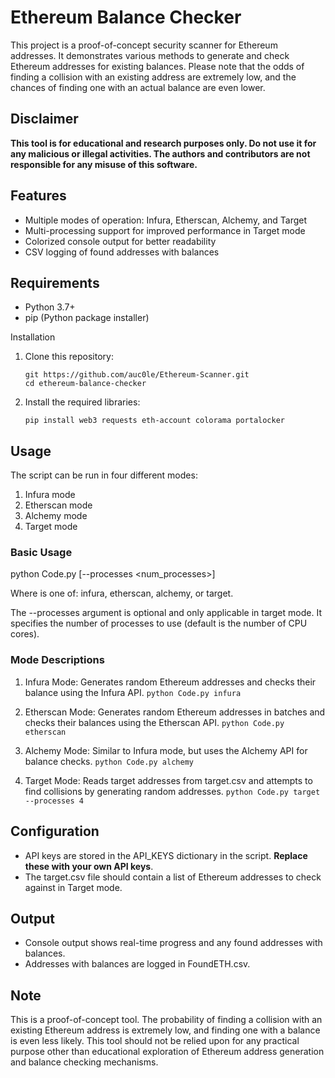 # Ethereum Balance Checker

This project is a proof-of-concept security scanner for Ethereum addresses. It demonstrates various methods to generate and check Ethereum addresses for existing balances. Please note that the odds of finding a collision with an existing address are extremely low, and the chances of finding one with an actual balance are even lower.

## Disclaimer

**This tool is for educational and research purposes only. Do not use it for any malicious or illegal activities. The authors and contributors are not responsible for any misuse of this software.**

## Features

- Multiple modes of operation: Infura, Etherscan, Alchemy, and Target
- Multi-processing support for improved performance in Target mode
- Colorized console output for better readability
- CSV logging of found addresses with balances

## Requirements

- Python 3.7+
- pip (Python package installer)

Installation

1. Clone this repository:
   ```
   git https://github.com/auc0le/Ethereum-Scanner.git
   cd ethereum-balance-checker
   ```

2. Install the required libraries:
   ```
   pip install web3 requests eth-account colorama portalocker
   ```

## Usage

The script can be run in four different modes:

1. Infura mode
2. Etherscan mode
3. Alchemy mode
4. Target mode

### Basic Usage

python Code.py <mode> [--processes <num_processes>]

Where <mode> is one of: infura, etherscan, alchemy, or target.

The --processes argument is optional and only applicable in target mode. It specifies the number of processes to use (default is the number of CPU cores).

### Mode Descriptions

1. Infura Mode: Generates random Ethereum addresses and checks their balance using the Infura API.
   ```python Code.py infura```

2. Etherscan Mode: Generates random Ethereum addresses in batches and checks their balances using the Etherscan API.
   ```python Code.py etherscan```

3. Alchemy Mode: Similar to Infura mode, but uses the Alchemy API for balance checks.
   ```python Code.py alchemy```

4. Target Mode: Reads target addresses from target.csv and attempts to find collisions by generating random addresses.
   ```python Code.py target --processes 4```

## Configuration

- API keys are stored in the API_KEYS dictionary in the script. **Replace these with your own API keys**.
- The target.csv file should contain a list of Ethereum addresses to check against in Target mode.

## Output

- Console output shows real-time progress and any found addresses with balances.
- Addresses with balances are logged in FoundETH.csv.

## Note

This is a proof-of-concept tool. The probability of finding a collision with an existing Ethereum address is extremely low, and finding one with a balance is even less likely. This tool should not be relied upon for any practical purpose other than educational exploration of Ethereum address generation and balance checking mechanisms.
